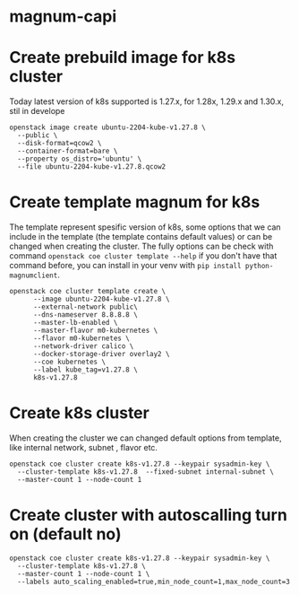 # magnum-capi

# Create prebuild image for k8s cluster
Today latest version of k8s supported is 1.27.x, for 1.28x, 1.29.x and 1.30.x, stil in develope

```
openstack image create ubuntu-2204-kube-v1.27.8 \
  --public \
  --disk-format=qcow2 \
  --container-format=bare \
  --property os_distro='ubuntu' \
  --file ubuntu-2204-kube-v1.27.8.qcow2
```

# Create template magnum for k8s
The template represent spesific version of k8s, some options that we can include in the template (the template contains default values) or can be changed when creating the cluster. The fully options can be check with command `openstack coe cluster template --help` if you don't have that command before, you can install in your venv with `pip install python-magnumclient`.

```
openstack coe cluster template create \
      --image ubuntu-2204-kube-v1.27.8 \
      --external-network public\
      --dns-nameserver 8.8.8.8 \
      --master-lb-enabled \
      --master-flavor m0-kubernetes \
      --flavor m0-kubernetes \
      --network-driver calico \
      --docker-storage-driver overlay2 \
      --coe kubernetes \
      --label kube_tag=v1.27.8 \
      k8s-v1.27.8
```

# Create k8s cluster
When creating the cluster we can changed default options from template, like internal network, subnet , flavor etc. 

```
openstack coe cluster create k8s-v1.27.8 --keypair sysadmin-key \
  --cluster-template k8s-v1.27.8  --fixed-subnet internal-subnet \
  --master-count 1 --node-count 1
```

# Create cluster with autoscalling turn on (default no)

```
openstack coe cluster create k8s-v1.27.8 --keypair sysadmin-key \
  --cluster-template k8s-v1.27.8 \
  --master-count 1 --node-count 1 \
  --labels auto_scaling_enabled=true,min_node_count=1,max_node_count=3 
```





